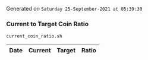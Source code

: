 Generated on `Saturday 25-September-2021 at 05:39:30`

### Current to Target Coin Ratio
`current_coin_ratio.sh`

Date|Current|Target|Ratio
---|---|---|---
